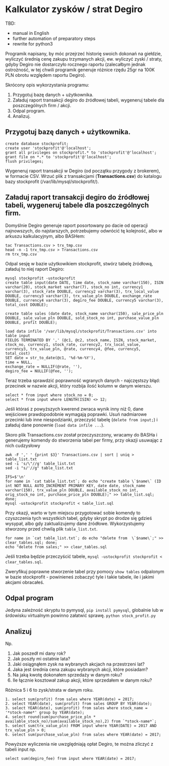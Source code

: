 # Kalkulator zysków / strat Degiro
TBD:
- manual in English
- further automation of preparatory steps
- rewrite for python3


Programik napisany, by móc przejrzeć historię swoich dokonań na giełdzie, wyliczyć średnią cenę zakupu trzymanych akcji, ew. wyliczyć zyski / straty, gdyby Degiro nie dostarczyło rocznego raportu (zalecałbym jednak ostrożność, w tej chwili programik generuje różnice rzędu 25gr na 100K PLN obrotu względem raportu Degiro).

Skrócony opis wykorzystania programu:

1. Przygotuj bazę danych + użytkownika.
2. Załaduj raport transakcji degiro do źródłowej tabeli, wygeneruj tabele dla poszczególnych firm / akcji.
3. Odpal program.
4. Analizuj.

## Przygotuj bazę danych + użytkownika.

```
create database stockprofit;
create user 'stockprofit'@'localhost';
grant all privileges on stockprofit.* to 'stockprofit'@'localhost';
grant file on *.* to 'stockprofit'@'localhost';
flush privileges;
```

Wygeneruj raport transakcji w Degiro (od początku przygody z brokerem), w formacie CSV.
Wrzuć plik z transakcjami (**Transactions.csv**) do katalogu bazy stockprofit (/var/lib/mysql/stockprofit/).

## Załaduj raport transakcji degiro do źródłowej tabeli, wygeneruj tabele dla poszczególnych firm.

Domyślnie Degiro generuje raport posortowany po dacie od operacji najnowszych, do najstarszych, potrzebujemy odwrócić tę kolejność, albo w arkuszu kalkulacyjnym, albo BASHem:
```
tac Transactions.csv > trx_tmp.csv
head -n -1 trx_tmp.csv > Transactions.csv
rm trx_tmp.csv
```

Odpal sesję w bazie użytkowikiem stockprofit, stwórz tabelę źródłową, załaduj to niej raport Degiro:
```
mysql stockprofit -ustockprofit
create table input(date DATE, time date, stock_name varchar(150), ISIN varchar(20), stock_market varchar(7), stock_no int, currency1 varchar(3), stock_rate DOUBLE, currency2 varchar(3), trx_local_value DOUBLE, currency3 varchar(3), trx_value_pln DOUBLE, exchange_rate DOUBLE, currency4 varchar(3), degiro_fee DOUBLE, currency5 varchar(3), total_cost DOUBLE);

create table sales (date date, stock_name varchar(150), sale_price_pln DOUBLE, sale_value_pln DOUBLE, sold_stock_no int, purchase_value_pln DOUBLE, profit DOUBLE);

load data infile '/var/lib/mysql/stockprofit/Transactions.csv' into table input 
FIELDS TERMINATED BY ',' (@c1, @c2, stock_name, ISIN, stock_market, stock_no, currency1, stock_rate, currency2, trx_local_value, currency3, trx_value_pln, @rate, currency4, @fee, currency5, total_cost) 
SET date = str_to_date(@c1, '%d-%m-%Y'), 
time = NULL, 
exchange_rate = NULLIF(@rate, ''), 
degiro_fee = NULLIF(@fee, '');
```

Teraz trzeba sprawdzić poprawność wgranych danych - najczęstszy błąd: przecinek w nazwie akcji, który rozbija ilość kolumn w danym wierszu.
```
select * from input where stock_no = 0;
select * from input where LENGTH(ISIN) <> 12;
````
Jeśli któraś z powyższych kwerend zwraca wynik inny niż 0, dane wejściowe prawdopodobnie wymagają poprawki. Usuń nadmiarowe przecinki lub inne niespodzianki, przeczyść tabelę (`delete from input;`) i załaduj dane ponownie (`load data infile ...`).

Skoro plik Transactions.csv został przeczyszczony, wracamy do BASHa i generujemy komendy do stworzenia tabel per firmy, przy okazji usuwając z nich cudzysłowy
```
awk -F ',' ' {print $3}' Transactions.csv | sort | uniq > table_list.txt
sed -i 's/\"//g' table_list.txt
sed -i "s/'//g" table_list.txt

IFS=$'\n'
for name in `cat table_list.txt`; do echo "create table \`$name\` (ID int NOT NULL AUTO_INCREMENT PRIMARY KEY, date date, stock_name varchar(150), trx_value_pln DOUBLE, available_stock_no int, orig_stock_no int, purchase_price_pln DOUBLE);" >> table_list.sql; done;
mysql -ustockprofit stockprofit < table_list.sql
```
Przy okazji, warto w tym miejscu przygotować sobie komendy to czyszczenia tych wszystkich tabel, gdyby skrypt po drodze się gdzieś wysypał, albo gdy zaktualizujemy dane źródłowe. Wykorzystujemy stworzony przed chwilą plik `table_list.txt`.
```
for name in `cat table_list.txt`; do echo "delete from  \`$name\`;" >> clear_tables.sql; done;
echo "delete from sales;" >> clear_tables.sql
```
Jeśli trzeba będzie przeczyścić tabele, `mysql -ustockprofit stockprofit < clear_tables.sql`.

Zweryfikuj poprawne stworzenie tabel  przy pomocy `show tables` odpalonym w bazie stockprofit - powinieneś zobaczyć tyle i takie tabele, ile i jakimi akcjami obracałeś.

## Odpal program
Jedyna zależność skryptu to pymysql, `pip install pymysql`, globalnie lub w śrdowisku virtualnym powinno załatwić sprawę.
`python stock_profit.py`

## Analizuj
Np.
1. Jak poszedł mi dany rok?
2. Jak poszły mi ostatnie lata?
3. Jaki osiągnąłem zysk na wybranych akcjach na przestrzeni lat?
4. Jaka jest średnia cena zakupu wybranych akcji, które posiadam?
5. Na jaką kwotę dokonałem sprzedaży w danym roku?
6. Ile łącznie kosztował zakup akcji, które sprzedałem w danym roku?

Różnica 5 i 6 to zysk/strata w danym roku.

```
1. select sum(profit) from sales where YEAR(date) = 2017;
2. select YEAR(date), sum(profit) from sales GROUP BY YEAR(date);
3. select YEAR(date), sum(profit) from sales where stock_name = '*stock-name*' group by YEAR(date);
4. select round(sum(purchase_price_pln * available_stock_no)/sum(available_stock_no),2) from `*stock-name*`;
5. select sum(trx_value_pln) FROM input where YEAR(DATE) = 2017 AND trx_value_pln > 0;
6. select sum(purchase_value_pln) from sales where YEAR(date) = 2017;
```
Powyższe wyliczenia nie uwzględniają opłat Degiro, te można zliczyć z tabeli input np.
```
select sum(degiro_fee) from input where YEAR(date) = 2017;
```
